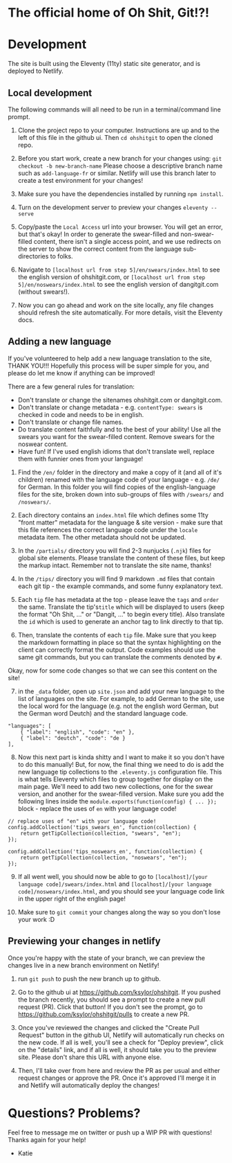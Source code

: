 # The official home of Oh Shit, Git!?!

# Development
The site is built using the Eleventy (11ty) static site generator, and is deployed to Netlify.

## Local development
The following commands will all need to be run in a terminal/command line prompt.

1. Clone the project repo to your computer. Instructions are up and to the left of this file in the github ui. Then `cd ohshitgit` to open the cloned repo.

2. Before you start work, create a new branch for your changes using:
`git checkout -b new-branch-name` Please choose a descriptive branch name such as `add-language-fr` or similar. Netlify will use this branch later to create a test environment for your changes!

3. Make sure you have the dependencies installed by running `npm install`.

4. Turn on the development server to preview your changes
`eleventy --serve`

5. Copy/paste the `Local Access` url into your browser. You will get an error, but that's okay! In order to generate the swear-filled and non-swear-filled content, there isn't a single access point, and we use redirects on the server to show the correct content from the language sub-directories to folks.

6. Navigate to `[localhost url from step 5]/en/swears/index.html` to see the english version of ohshitgit.com, or `[localhost url from step 5]/en/noswears/index.html` to see the english version of dangitgit.com (without swears!).

7. Now you can go ahead and work on the site locally, any file changes should refresh the site automatically. For more details, visit the Eleventy docs.

## Adding a new language
If you've volunteered to help add a new language translation to the site, THANK YOU!!! Hopefully this process will be super simple for you, and please do let me know if anything can be improved! 

There are a few general rules for translation:
- Don't translate or change the sitenames ohshitgit.com or dangitgit.com.
- Don't translate or change metadata - e.g. `contentType: swears` is checked in code and needs to be in english. 
- Don't translate or change file names.
- Do translate content faithfully and to the best of your ability! Use all the swears you want for the swear-filled content. Remove swears for the noswear content. 
- Have fun! If I've used english idioms that don't translate well, replace them with funnier ones from your language! 

1. Find the `/en/` folder in the directory and make a copy of it (and all of it's children) renamed with the language code of your language - e.g. `/de/` for German. In this folder you will find copies of the english-language files for the site, broken down into sub-groups of files with `/swears/` and `/noswears/`. 

2. Each directory contains an `index.html` file which defines some 11ty "front matter" metadata for the language & site version - make sure that this file references the correct language code under the `locale` metadata item. The other metadata should not be updated.

3. In the `/partials/` directory you will find 2-3 nunjucks (`.njk`) files for global site elements. Please translate the content of these files, but keep the markup intact. Remember not to translate the site name, thanks! 

4. In the `/tips/` directory you will find 9 markdown  `.md` files that contain each git tip - the example commands, and some funny explanatory text. 

5. Each `tip` file has metadata at the top - please leave the `tags` and `order` the same. Translate the tip's`title` which will be displayed to users (keep the format "Oh Shit, ..." or "Dangit, ..." to begin every title). Also translate the `id` which is used to generate an anchor tag to link directly to that tip. 

6. Then, translate the contents of each `tip` file. Make sure that you keep the markdown formatting in place so that the syntax highlighting on the client can correctly format the output. Code examples should use the same git commands, but you can translate the comments denoted by `#`. 

Okay, now for some code changes so that we can see this content on the site! 

7. in the `_data` folder, open up `site.json` and add your new language to the list of languages on the site. For example, to add German to the site, use the local word for the language (e.g. not the english word German, but the German word Deutch) and the standard language code.
```
"languages": [
    { "label": "english", "code": "en" },
    { "label": "deutch", "code": "de }
],
```

8. Now this next part is kinda shitty and I want to make it so you don't have to do this manually! But, for now, the final thing we need to do is add the new language tip collections to the `.eleventy.js` configuration file. This is what tells Eleventy which files to group together for display on the main page. We'll need to add two new collections, one for the swear version, and another for the swear-filled version. Make sure you add the following lines inside the `module.exports(function(config) { ... });` block - replace the uses of `en` with your language code!

```
// replace uses of "en" with your language code!
config.addCollection('tips_swears_en', function(collection) {
    return getTipCollection(collection, "swears", "en");
});

config.addCollection('tips_noswears_en', function(collection) {
    return getTipCollection(collection, "noswears", "en");
});
```

9. If all went well, you should now be able to go to `[localhost]/[your language code]/swears/index.html` and `[localhost]/[your language code]/noswears/index.html`, and you should see your language code link in the upper right of the english page! 

10. Make sure to `git commit` your changes along the way so you don't lose your work :D


## Previewing your changes in netlify
Once you're happy with the state of your branch, we can preview the changes live in a new branch environment on Netlify!

1. run `git push` to push the new branch up to github.

2. Go to the github ui at https://github.com/ksylor/ohshitgit. If you pushed the branch recently, you should see a prompt to create a new pull request (PR). Click that button! If you don't see the prompt, go to https://github.com/ksylor/ohshitgit/pulls to create a new PR.

3. Once you've reviewed the changes and clicked the "Create Pull Request" button in the github UI, Netlify will automatically run checks on the new code. If all is well, you'll see a check for "Deploy preview", click on the "details" link, and if all is well, it should take you to the preview site. Please don't share this URL with anyone else.

4. Then, I'll take over from here and review the PR as per usual and either request changes or approve the PR. Once it's approved I'll merge it in and Netlify will automatically deploy the changes! 

# Questions? Problems? 
Feel free to message me on twitter or push up a WIP PR with questions! Thanks again for your help!
- Katie

